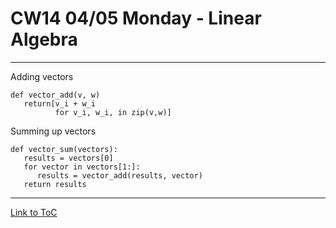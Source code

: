 # CW14 04/05 Monday - Linear Algebra
---
Adding vectors
```
def vector_add(v, w)
   return[v_i + w_i
          for v_i, w_i, in zip(v,w)]
```
Summing up vectors
```
def vector_sum(vectors):
   results = vectors[0]
   for vector in vectors[1:]:
      results = vector_add(results, vector)
   return results
```



---
[Link to ToC](https://github.com/rafkruczkowski/journal)
